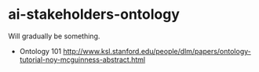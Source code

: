 # ai-stakeholders-ontology

Will gradually be something.

- Ontology 101 http://www.ksl.stanford.edu/people/dlm/papers/ontology-tutorial-noy-mcguinness-abstract.html
